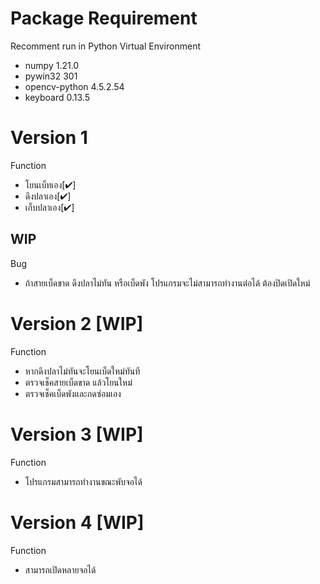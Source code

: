 # Package Requirement

Recomment run in Python Virtual Environment

- numpy 1.21.0
- pywin32 301
- opencv-python 4.5.2.54
- keyboard 0.13.5

# Version 1

Function
- โยนเบ็ทเอง[✔]
- ดึงปลาเอง[✔]
- เก็บปลาเอง[✔]
    
WIP
- 
    
Bug
- ถ้าสายเบ็ดขาด ดึงปลาไม่ทัน หรือเบ็ดพัง โปรแกรมจะไม่สามารถทำงานต่อได้ ต้องปิดเปิดใหม่

# Version 2 [WIP]
Function
- หากดึงปลาไม่ทันจะโยนเบ็ดใหม่ทันที
- ตรวจเช็คสายเบ็ดขาด แล้วโยนใหม่
- ตรวจเช็คเบ็ดพังและกดซ่อมเอง
    
# Version 3 [WIP]
Function
- โปรแกรมสามารถทำงานขณะพับจอได้
    
# Version 4 [WIP]
Function
- สามารถเปิดหลายจอได้
